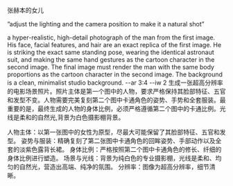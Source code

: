 张赫本的女儿


”adjust the lighting and the camera position to make it a natural shot”

a hyper-realistic, high-detail photograph of the man from the first image. His face, facial features, and hair are an exact replica of the first image. He is striking the exact same standing pose, wearing the identical astronaut suit, and making the same hand gestures as the cartoon character in the second image. The final image must render the man with the same body proportions as the cartoon character in the second image. The background is a clean, minimalist studio background. --ar 3:4 --iw 2
生成一张超高分辨率的电影场景照片。照片主体是第一个图中的人物，要求严格保持其脸部特征、五官和发型不变。人物需要完美复刻第二个图中卡通角色的姿势、手势和全套服装。最重要的是，最终生成的人物的身体比例，必须严格遵循第二个图中的卡通比例。光线是柔和的自然光,背景为白色摄影棚背景。


人物主体：以第一张图中的女性为原型，尽最大可能保留了其脸部特征、五官和发型。
姿势与服装：精确复刻了第二张图中卡通角色的回眸姿势、手部动作以及全套的淡紫色露背长裙。
身体比例：严格按照第二个图中卡通角色的修长、纤细的身体比例进行塑造。
场景与光线：背景为纯白色的专业摄影棚，光线是柔和、均匀的自然光，营造出高端、纯净的氛围。
分辨率：图像为超高分辨率，细节清晰。
